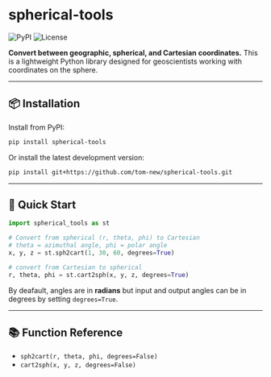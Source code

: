 # spherical-tools

![PyPI](https://img.shields.io/pypi/v/spherical-tools)
![License](https://img.shields.io/github/license/tom-new/spherical-tools)

**Convert between geographic, spherical, and Cartesian coordinates.**
This is a lightweight Python library designed for geoscientists working with coordinates on the sphere.

---

## 📦 Installation

Install from PyPI:

```bash
pip install spherical-tools
```

Or install the latest development version:

```bash
pip install git+https://github.com/tom-new/spherical-tools.git
```

---

## 🚀 Quick Start

```python
import spherical_tools as st

# Convert from spherical (r, theta, phi) to Cartesian
# theta = azimuthal angle, phi = polar angle
x, y, z = st.sph2cart(1, 30, 60, degrees=True)

# convert from Cartesian to spherical
r, theta, phi = st.cart2sph(x, y, z, degrees=True)
```

By deafault, angles are in **radians** but input and output angles can be in degrees by setting `degrees=True`.

---

## 📚 Function Reference

- `sph2cart(r, theta, phi, degrees=False)`
- `cart2sph(x, y, z, degrees=False)`

